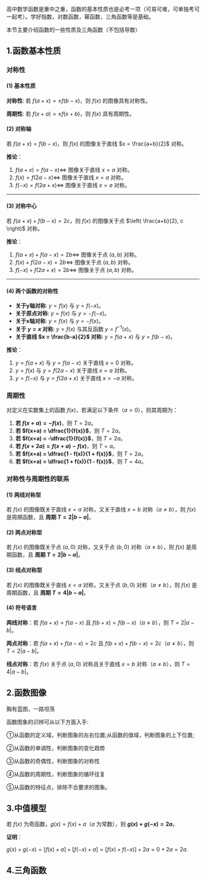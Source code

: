 高中数学函数是重中之重，函数的基本性质也是必考一项（可易可难，可单独考可一起考）。学好指数，对数函数，幂函数，三角函数等是基础。

本节主要介绍函数的一些性质及三角函数（不包括导数）



## 1.函数基本性质

### 对称性

#### (1) 基本性质  

**对称性**: 若 $f(a+x) = \pm f(b-x)$，则 $f(x)$ 的图像具有对称性。  

**周期性**: 若 $f(x+a) = \pm f(x+b)$，则 $f(x)$ 具有周期性。  

#### (2) 对称轴  

若 $f(a+x) = f(b-x)$，则 $f(x)$ 的图像关于直线 $x = \frac{a+b}{2}$ 对称。  

**推论**：  

1. $f(a+x) = f(a-x) \iff$ 图像关于直线 $x = a$ 对称。  
2. $f(x) = f(2a-x) \iff$ 图像关于直线 $x = a$ 对称。  
3. $f(-x) = f(2a+x) \iff$ 图像关于直线 $x = a$ 对称。  

---

#### (3) 对称中心  
若 $f(a+x) + f(b-x) = 2c$，则 $f(x)$ 的图像关于点 $\left( \frac{a+b}{2}, c \right)$ 对称。  


**推论**：  

1. $f(a+x) + f(a-x) = 2b \iff$ 图像关于点 $(a, b)$ 对称。  
2. $f(x) + f(2a-x) = 2b \iff$ 图像关于点 $(a, b)$ 对称。  
3. $f(-x) + f(2a+x) = 2b \iff$ 图像关于点 $(a, b)$ 对称。  

---

#### (4) 两个函数的对称性  
- **关于y轴对称**: $y = f(x)$ 与 $y = f(-x)$。  
- **关于原点对称**: $y = f(x)$ 与 $y = -f(-x)$。  
- **关于x轴对称**: $y = f(x)$ 与 $y = -f(x)$。  
- **关于 $y = x$ 对称**: $y = f(x)$ 与其反函数 $y = f^{-1}(x)$。  
- **关于直线 $x = \frac{b-a}{2}$ 对称**: $y = f(a+x)$ 与 $y = f(b-x)$。  

**推论**：  

1. $y = f(a+x)$ 与 $y = f(a-x)$ 关于直线 $x = 0$ 对称。  
2. $y = f(x)$ 与 $y = f(2a-x)$ 关于直线 $x = a$ 对称。  
3. $y = f(-x)$ 与 $y = f(2a+x)$ 关于直线 $x = -a$ 对称。  



### 周期性

对定义在实数集上的函数 $f(x)$，若满足以下条件（$a>0$），则其周期为：  

1. **若 $f(x+a) = -f(x)$**，则 $T = 2a$。  
2. **若 $f(x+a) = \dfrac{1}{f(x)}$**，则 $T = 2a$。  
3. **若 $f(x+a) = -\dfrac{1}{f(x)}$**，则 $T = 2a$。  
4. **若 $f(x+2a) = f(x+a) - f(x)$**，则 $T = a$。  
5. **若 $f(x+a) = \dfrac{1 - f(x)}{1 + f(x)}$**，则 $T = 2a$。  
6. **若 $f(x+a) = \dfrac{1 + f(x)}{1 - f(x)}$**，则 $T = 4a$。  



### 对称性与周期性的联系  

#### (1) 两线对称型  

若 $f(x)$ 的图像既关于直线 $x=a$ 对称，又关于直线 $x=b$ 对称（$a \neq b$），则 $f(x)$ 是周期函数，且 **周期 $T = 2|b - a|$**。  

#### (2) 两点对称型  

若 $f(x)$ 的图像既关于点 $(a, 0)$ 对称，又关于点 $(b, 0)$ 对称（$a \neq b$），则 $f(x)$ 是周期函数，且 **周期 $T = 2|b - a|$**。  

#### (3) 线点对称型  

若 $f(x)$ 的图像既关于直线 $x=a$ 对称，又关于点 $(b, 0)$ 对称（$a \neq b$），则 $f(x)$ 是周期函数，且 **周期 $T = 4|b - a|$**。  

#### (4) 符号语言

**两线对称**：若 $f(a+x) = f(a-x)$ 且 $f(b+x) = f(b-x)$（$a \neq b$），则 $T = 2|a - b|$。  

**两点对称**：若 $f(a+x) + f(a-x) = 2c$ 且 $f(b+x) + f(b-x) = 2c$（$a \neq b$），则 $T = 2|a - b|$。  

**线点对称**：若 $f(x)$ 关于点 $(a, 0)$ 对称且关于直线 $x=b$ 对称（$a \neq b$），则 $T = 4|a - b|$。  







## **2.函数图像**

胸有蓝图，一路坦荡

函数图象的识辨可从以下方面入手:

①从函数的定义域，判断图象的左右位置;从函数的值域，判断图象的上下位置;

②从函数的单调性，判断图象的变化趋势

③从函数的奇偶性，判断图象的对称性

④从函数的周期性，判断图象的循环往复

⑤从函数的特征点，排除不合要求的图象。



## 3.中值模型  

若 $f(x)$ 为奇函数，$g(x) = f(x) + a$（$a$ 为常数），则 **$g(x) + g(-x) = 2a$**。  

**证明**：  

$g(x) + g(-x) = [f(x) + a] + [f(-x) + a] = [f(x) + f(-x)] + 2a = 0 + 2a = 2a.$





## **4.三角函数**

### 





